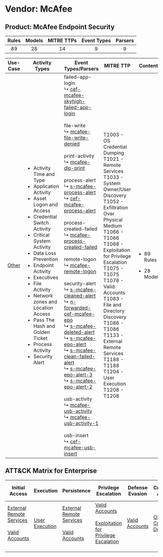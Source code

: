 Vendor: McAfee
==============
Product: McAfee Endpoint Security
---------------------------------
| Rules | Models | MITRE TTPs | Event Types | Parsers |
|:-----:|:------:|:----------:|:-----------:|:-------:|
|  89   |   28   |     14     |      9      |    9    |

|               Use-Case                | Activity Types                                                                                                                                                                                                                                                                                                                                                                                              | Event Types/Parsers                                                                                                                                                                                                                                                                                                                                                                                                                                                                                                                                                                                                                                                                                                                                                                                                                                                                                                                                                                                                                                                                                                                                                                                                                                                                                                                                                                                                                                                                                                                                                                                                                                                                               | MITRE TTP                                                                                                                                                                                                                                                                                                                                                                                                              | Content                                               |
|:-------------------------------------:| ----------------------------------------------------------------------------------------------------------------------------------------------------------------------------------------------------------------------------------------------------------------------------------------------------------------------------------------------------------------------------------------------------------- | ------------------------------------------------------------------------------------------------------------------------------------------------------------------------------------------------------------------------------------------------------------------------------------------------------------------------------------------------------------------------------------------------------------------------------------------------------------------------------------------------------------------------------------------------------------------------------------------------------------------------------------------------------------------------------------------------------------------------------------------------------------------------------------------------------------------------------------------------------------------------------------------------------------------------------------------------------------------------------------------------------------------------------------------------------------------------------------------------------------------------------------------------------------------------------------------------------------------------------------------------------------------------------------------------------------------------------------------------------------------------------------------------------------------------------------------------------------------------------------------------------------------------------------------------------------------------------------------------------------------------------------------------------------------------------------------------- | ---------------------------------------------------------------------------------------------------------------------------------------------------------------------------------------------------------------------------------------------------------------------------------------------------------------------------------------------------------------------------------------------------------------------- | ----------------------------------------------------- |
| [Other](../UseCases/usecase_other.md) | <ul><li>Activity Time  and Type</li><li>Application Activity</li><li>Asset Logon and Access</li><li>Credential Switch Activity</li><li>Critical System Activity</li><li>Data Loss Prevention</li><li>Endpoint Activity</li><li>Executives</li><li>File Activity</li><li>Network zones and Location Access</li><li>Pass The Hash and Golden Ticket</li><li>Process Activity</li><li>Security Alert</li></ul> |  failed-app-login<br> ↳ [cef-mcafee-skyhigh-failed-app-login](../Parsers/parserContent_cef-mcafee-skyhigh-failed-app-login.md)<br><br> file-write<br> ↳ [mcafee-file-write-denied](../Parsers/parserContent_mcafee-file-write-denied.md)<br><br> print-activity<br> ↳ [mcafee-dlp-print](../Parsers/parserContent_mcafee-dlp-print.md)<br><br> process-alert<br> ↳ [s-mcafee-process-alert](../Parsers/parserContent_s-mcafee-process-alert.md)<br> ↳ [cef-mcafee-process-alert](../Parsers/parserContent_cef-mcafee-process-alert.md)<br><br> process-created-failed<br> ↳ [mcafee-process-created-failed](../Parsers/parserContent_mcafee-process-created-failed.md)<br><br> remote-logon<br> ↳ [mcafee-remote-logon](../Parsers/parserContent_mcafee-remote-logon.md)<br><br> security-alert<br> ↳ [s-mcafee-cleaned-alert](../Parsers/parserContent_s-mcafee-cleaned-alert.md)<br> ↳ [n-forwarded-cef-mcafee-epo](../Parsers/parserContent_n-forwarded-cef-mcafee-epo.md)<br> ↳ [s-mcafee-deleted-alert](../Parsers/parserContent_s-mcafee-deleted-alert.md)<br> ↳ [s-mcafee-epo-alert](../Parsers/parserContent_s-mcafee-epo-alert.md)<br> ↳ [s-mcafee-clean-failed-alert](../Parsers/parserContent_s-mcafee-clean-failed-alert.md)<br> ↳ [s-mcafee-epo-alert-3](../Parsers/parserContent_s-mcafee-epo-alert-3.md)<br> ↳ [s-mcafee-epo-alert-2](../Parsers/parserContent_s-mcafee-epo-alert-2.md)<br><br> usb-activity<br> ↳ [mcafee-usb-activity](../Parsers/parserContent_mcafee-usb-activity.md)<br> ↳ [mcafee-usb-activity-1](../Parsers/parserContent_mcafee-usb-activity-1.md)<br><br> usb-insert<br> ↳ [cef-mcafee-usb-insert](../Parsers/parserContent_cef-mcafee-usb-insert.md)<br> | T1003 - OS Credential Dumping<br>T1021 - Remote Services<br>T1033 - System Owner/User Discovery<br>T1052 - Exfiltration Over Physical Medium<br>T1066 - T1066<br>T1068 - Exploitation for Privilege Escalation<br>T1075 - T1075<br>T1078 - Valid Accounts<br>T1083 - File and Directory Discovery<br>T1086 - T1086<br>T1133 - External Remote Services<br>T1188 - T1188<br>T1204 - User Execution<br>T1208 - T1208<br> | <ul><li>89 Rules</li></ul><ul><li>28 Models</li></ul> |

ATT&CK Matrix for Enterprise
----------------------------
| Initial Access                                                                                                                                   | Execution                                                           | Persistence                                                                                                                                      | Privilege Escalation                                                                                                                                          | Defense Evasion                                                     | Credential Access                                                          | Discovery                                                                                                                                                         | Lateral Movement                                                     | Collection | Command and Control | Exfiltration                                                                           | Impact |
| ------------------------------------------------------------------------------------------------------------------------------------------------ | ------------------------------------------------------------------- | ------------------------------------------------------------------------------------------------------------------------------------------------ | ------------------------------------------------------------------------------------------------------------------------------------------------------------- | ------------------------------------------------------------------- | -------------------------------------------------------------------------- | ----------------------------------------------------------------------------------------------------------------------------------------------------------------- | -------------------------------------------------------------------- | ---------- | ------------------- | -------------------------------------------------------------------------------------- | ------ |
| [External Remote Services](https://attack.mitre.org/techniques/T1133)<br><br>[Valid Accounts](https://attack.mitre.org/techniques/T1078)<br><br> | [User Execution](https://attack.mitre.org/techniques/T1204)<br><br> | [External Remote Services](https://attack.mitre.org/techniques/T1133)<br><br>[Valid Accounts](https://attack.mitre.org/techniques/T1078)<br><br> | [Valid Accounts](https://attack.mitre.org/techniques/T1078)<br><br>[Exploitation for Privilege Escalation](https://attack.mitre.org/techniques/T1068)<br><br> | [Valid Accounts](https://attack.mitre.org/techniques/T1078)<br><br> | [OS Credential Dumping](https://attack.mitre.org/techniques/T1003)<br><br> | [File and Directory Discovery](https://attack.mitre.org/techniques/T1083)<br><br>[System Owner/User Discovery](https://attack.mitre.org/techniques/T1033)<br><br> | [Remote Services](https://attack.mitre.org/techniques/T1021)<br><br> |            |                     | [Exfiltration Over Physical Medium](https://attack.mitre.org/techniques/T1052)<br><br> |        |